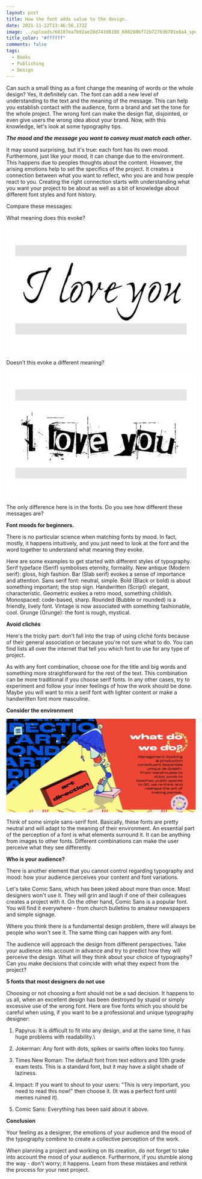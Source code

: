 ```yaml
---
layout: post
title: How the font adds value to the design.
date: 2021-11-22T13:46:56.172Z
image: ../uploads/60107ea7b92ae28d743d8198_6002086f72b727636701e8a4_spotify-carnival-promotion.jpeg
title_color: "#ffffff"
comments: false
tags:
  - Books
  - Publishing
  - Design
---
```

Can such a small thing as a font change the meaning of words or the whole design? Yes, It definitely can. The font can add a new level of understanding to the text and the meaning of the message. This can help you establish contact with the audience, form a brand and set the tone for the whole project. The wrong font can make the design flat, disjointed, or even give users the wrong idea about your brand. Now, with this knowledge, let's look at some typography tips.

***The mood and the message you want to convey must match each other*.**

It may sound surprising, but it's true: each font has its own mood. Furthermore, just like your mood, it can change due to the environment. This happens due to peoples thoughts about the content. However, the arising emotions help to set the specifics of the project. It creates a connection between what you want to reflect, who you are and how people react to you. Creating the right connection starts with understanding what you want your project to be about as well as a bit of knowledge about different font styles and font history.

Compare these messages:

What meaning does this evoke?

![](../uploads/ihavorhhcrk.jpg)

Doesn’t this evoke a different meaning?



![](../uploads/09uqir9ohmi.jpg)

The only difference here is in the fonts. Do you see how different these messages are?

**Font moods for beginners.**

There is no particular science when matching fonts by mood. In fact, mostly, it happens intuitively, and you just need to look at the font and the word together to understand what meaning they evoke.

Here are some examples to get started with different styles of typography. Serif typeface (Serif) symbolises eternity, formality. New antique (Modern serif): gloss, high fashion. Bar (Slab serif) evokes a sense of importance and attention. Sans serif font: neutral, simple. Bold (Black or bold) is about something important; the stop sign. Handwritten (Script): elegant, characteristic. Geometric evokes a retro mood, something childish. Monospaced: code-based, sharp. Rounded (Bubble or rounded) is a friendly, lively font. Vintage is now associated with something fashionable, cool. Grunge (Grunge): the font is rough, mystical.



**Avoid clichés**

Here's the tricky part: don't fall into the trap of using cliché fonts because of their general association or because you're not sure what to do. You can find lists all over the internet that tell you which font to use for any type of project.

As with any font combination, choose one for the title and big words and something more straightforward for the rest of the text. This combination can be more traditional if you choose serif fonts. In any other cases, try to experiment and follow your inner feelings of how the work should be done. Maybe you will want to mix a serif font with lighter content or make a handwritten font more masculine. 



**Consider the environment**

![](../uploads/60107ea7b92ae26f123d8197_6002086f72b72746fc01e8a5_goliath-entertainment-fonts.jpeg)

Think of some simple sans-serif font. Basically, these fonts are pretty neutral and will adapt to the meaning of their environment. An essential part of the perception of a font is what elements surround it. It can be anything from images to other fonts. Different combinations can make the user perceive what they see differently.



**Who is your audience?**

There is another element that you cannot control regarding typography and mood: how your audience perceives your content and font variations.

Let's take Comic Sans, which has been joked about more than once. Most designers won't use it. They will grin and laugh if one of their colleagues creates a project with it. On the other hand, Comic Sans is a popular font. You will find it everywhere - from church bulletins to amateur newspapers and simple signage.

Where you think there is a fundamental design problem, there will always be people who won't see it. The same thing can happen with any font.

The audience will approach the design from different perspectives. Take your audience into account in advance and try to predict how they will perceive the design. What will they think about your choice of typography? Can you make decisions that coincide with what they expect from the project?



**5 fonts that most designers do not use**

Choosing or not choosing a font should not be a sad decision. It happens to us all, when an excellent design has been destroyed by stupid or simply excessive use of the wrong font. Here are five fonts which you should be careful when using, if you want to be a professional and unique typography designer:

1. Papyrus: It is difficult to fit into any design, and at the same time, it has huge problems with readability.\
2. Jokerman: Any font with dots, spikes or swirls often looks too funny.

3. Times New Roman: The default font from text editors and 10th grade exam tests. This is a standard font, but it may have a slight shade of laziness.

4. Impact: If you want to shout to your users: "This is very important, you need to read this now!" then choose it. (It was a perfect font until memes ruined it).

5. Comic Sans: Everything has been said about it above.



**Conclusion**

Your feeling as a designer, the emotions of your audience and the mood of the typography combine to create a collective perception of the work.

When planning a project and working on its creation, do not forget to take into account the mood of your audience. Furthermore, if you stumble along the way - don't worry; it happens. Learn from these mistakes and rethink the process for your next project.